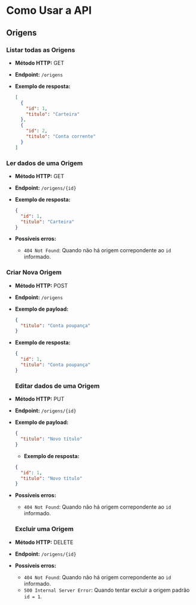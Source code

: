 # Como Usar a API

## Origens

### Listar todas as Origens

- **Método HTTP:** GET
- **Endpoint:** `/origens`

- **Exemplo de resposta:**
  ```json
  [
    {
      "id": 1,
      "titulo": "Carteira"
    },
    {
      "id": 2,
      "titulo": "Conta corrente"
    }
  ]
  ```

### Ler dados de uma Origem

- **Método HTTP:** GET
- **Endpoint:** `/origens/{id}`

- **Exemplo de resposta:**
  ```json
  {
    "id": 1,
    "titulo": "Carteira"
  }
  ```
- **Possíveis erros:**
  - `404 Not Found`: Quando não há origem correpondente ao `id` informado.

### Criar Nova Origem

- **Método HTTP:** POST
- **Endpoint:** `/origens`
- **Exemplo de payload:**
  ```json
  {
    "titulo": "Conta poupança"
  }
  ```
- **Exemplo de resposta:**

  ```json
  {
    "id": 1,
    "titulo": "Conta poupança"
  }
  ```

  ### Editar dados de uma Origem

- **Método HTTP:** PUT
- **Endpoint:** `/origens/{id}`

- **Exemplo de payload:**
  ```json
  {
    "titulo": "Novo título"
  }
  ```

  - **Exemplo de resposta:**

  ```json
  {
    "id": 1,
    "titulo": "Novo título"
  }
- **Possíveis erros:**

  - `404 Not Found`: Quando não há origem correpondente ao `id` informado.

  ### Excluir uma Origem

- **Método HTTP:** DELETE
- **Endpoint:** `/origens/{id}`

- **Possíveis erros:**
  - `404 Not Found`: Quando não há origem correpondente ao `id` informado.
  - `500 Internal Server Error`: Quando tentar excluir a origem padrão `id = 1`.